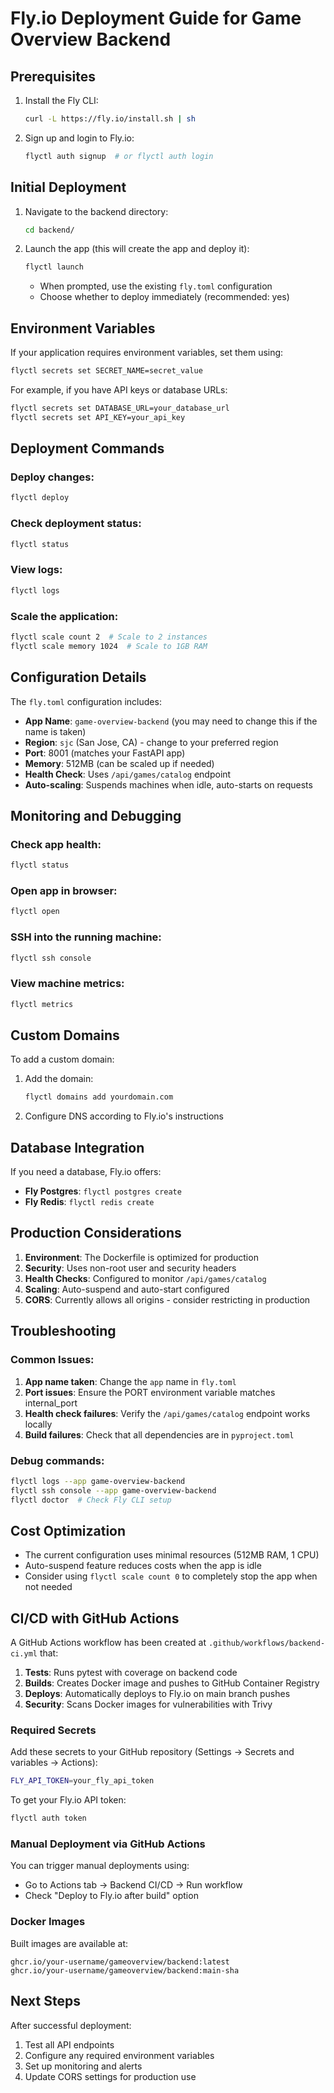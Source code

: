 # Fly.io Deployment Guide for Game Overview Backend

## Prerequisites

1. Install the Fly CLI:
   ```bash
   curl -L https://fly.io/install.sh | sh
   ```

2. Sign up and login to Fly.io:
   ```bash
   flyctl auth signup  # or flyctl auth login
   ```

## Initial Deployment

1. Navigate to the backend directory:
   ```bash
   cd backend/
   ```

2. Launch the app (this will create the app and deploy it):
   ```bash
   flyctl launch
   ```
   - When prompted, use the existing `fly.toml` configuration
   - Choose whether to deploy immediately (recommended: yes)

## Environment Variables

If your application requires environment variables, set them using:

```bash
flyctl secrets set SECRET_NAME=secret_value
```

For example, if you have API keys or database URLs:
```bash
flyctl secrets set DATABASE_URL=your_database_url
flyctl secrets set API_KEY=your_api_key
```

## Deployment Commands

### Deploy changes:
```bash
flyctl deploy
```

### Check deployment status:
```bash
flyctl status
```

### View logs:
```bash
flyctl logs
```

### Scale the application:
```bash
flyctl scale count 2  # Scale to 2 instances
flyctl scale memory 1024  # Scale to 1GB RAM
```

## Configuration Details

The `fly.toml` configuration includes:

- **App Name**: `game-overview-backend` (you may need to change this if the name is taken)
- **Region**: `sjc` (San Jose, CA) - change to your preferred region
- **Port**: 8001 (matches your FastAPI app)
- **Memory**: 512MB (can be scaled up if needed)
- **Health Check**: Uses `/api/games/catalog` endpoint
- **Auto-scaling**: Suspends machines when idle, auto-starts on requests

## Monitoring and Debugging

### Check app health:
```bash
flyctl status
```

### Open app in browser:
```bash
flyctl open
```

### SSH into the running machine:
```bash
flyctl ssh console
```

### View machine metrics:
```bash
flyctl metrics
```

## Custom Domains

To add a custom domain:

1. Add the domain:
   ```bash
   flyctl domains add yourdomain.com
   ```

2. Configure DNS according to Fly.io's instructions

## Database Integration

If you need a database, Fly.io offers:

- **Fly Postgres**: `flyctl postgres create`
- **Fly Redis**: `flyctl redis create`

## Production Considerations

1. **Environment**: The Dockerfile is optimized for production
2. **Security**: Uses non-root user and security headers
3. **Health Checks**: Configured to monitor `/api/games/catalog`
4. **Scaling**: Auto-suspend and auto-start configured
5. **CORS**: Currently allows all origins - consider restricting in production

## Troubleshooting

### Common Issues:

1. **App name taken**: Change the `app` name in `fly.toml`
2. **Port issues**: Ensure the PORT environment variable matches internal_port
3. **Health check failures**: Verify the `/api/games/catalog` endpoint works locally
4. **Build failures**: Check that all dependencies are in `pyproject.toml`

### Debug commands:
```bash
flyctl logs --app game-overview-backend
flyctl ssh console --app game-overview-backend
flyctl doctor  # Check Fly CLI setup
```

## Cost Optimization

- The current configuration uses minimal resources (512MB RAM, 1 CPU)
- Auto-suspend feature reduces costs when the app is idle
- Consider using `flyctl scale count 0` to completely stop the app when not needed

## CI/CD with GitHub Actions

A GitHub Actions workflow has been created at `.github/workflows/backend-ci.yml` that:

1. **Tests**: Runs pytest with coverage on backend code
2. **Builds**: Creates Docker image and pushes to GitHub Container Registry
3. **Deploys**: Automatically deploys to Fly.io on main branch pushes
4. **Security**: Scans Docker images for vulnerabilities with Trivy

### Required Secrets

Add these secrets to your GitHub repository (Settings → Secrets and variables → Actions):

```bash
FLY_API_TOKEN=your_fly_api_token
```

To get your Fly.io API token:
```bash
flyctl auth token
```

### Manual Deployment via GitHub Actions

You can trigger manual deployments using:
- Go to Actions tab → Backend CI/CD → Run workflow
- Check "Deploy to Fly.io after build" option

### Docker Images

Built images are available at:
```
ghcr.io/your-username/gameoverview/backend:latest
ghcr.io/your-username/gameoverview/backend:main-sha
```

## Next Steps

After successful deployment:

1. Test all API endpoints
2. Configure any required environment variables
3. Set up monitoring and alerts
5. Update CORS settings for production use

